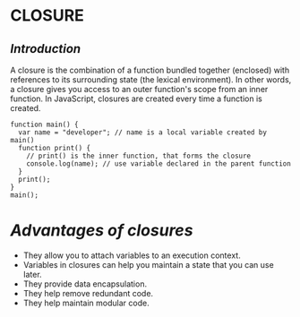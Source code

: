 # CLOSURE

## _Introduction_
A closure is the combination of a function bundled together (enclosed) with references to its surrounding state (the lexical environment). In other words, a closure gives you access to an outer function's scope from an inner function. In JavaScript, closures are created every time a function is created.

```
function main() {
  var name = "developer"; // name is a local variable created by main()
  function print() {
    // print() is the inner function, that forms the closure
    console.log(name); // use variable declared in the parent function
  }
  print();
}
main();
```

# _Advantages of closures_
- They allow you to attach variables to an execution context.
- Variables in closures can help you maintain a state that you can use later.
- They provide data encapsulation.
- They help remove redundant code.
- They help maintain modular code.